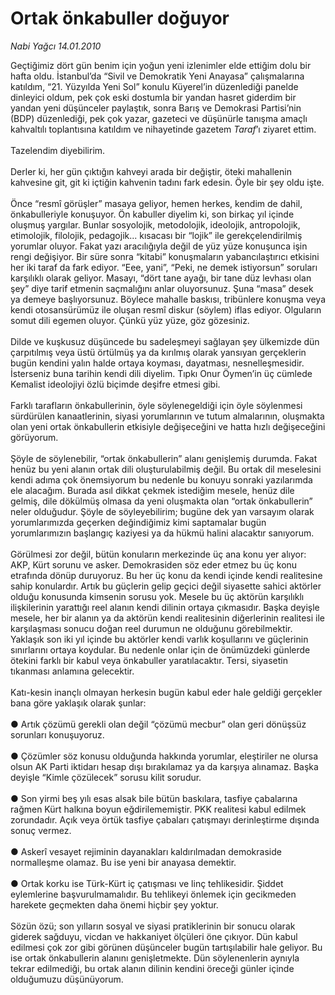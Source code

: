# Ortak önkabuller doğuyor

*Nabi Yağcı 14.01.2010*

<div class="taraf_structure_2col_1zq">
<div class="margen_n">



 <p>Geçtiğimiz dört gün benim için yoğun yeni izlenimler elde ettiğim dolu bir hafta oldu. İstanbul’da “Sivil ve Demokratik Yeni Anayasa” çalışmalarına katıldım, “21. Yüzyılda Yeni Sol” konulu Küyerel’in düzenlediği panelde dinleyici oldum, pek çok eski dostumla bir yandan hasret giderdim bir yandan yeni düşünceler paylaştık, sonra Barış ve Demokrasi Partisi’nin (BDP) düzenlediği, pek çok yazar, gazeteci ve düşünürle tanışma amaçlı kahvaltılı toplantısına katıldım ve nihayetinde gazetem <i>Taraf</i>’ı ziyaret ettim. <br/><br/>Tazelendim diyebilirim. <br/><br/>Derler ki, her gün çıktığın kahveyi arada bir değiştir, öteki mahallenin kahvesine git, git ki içtiğin kahvenin tadını fark edesin. Öyle bir şey oldu işte. <br/><br/>Önce “resmî görüşler” masaya geliyor, hemen herkes, kendim de dahil, önkabulleriyle konuşuyor. Ön kabuller diyelim ki, son birkaç yıl içinde oluşmuş yargılar. Bunlar sosyolojik, metodolojik, ideolojik, antropolojik, etimolojik, filolojik, pedagojik... kısacası bir “lojik” ile gerekçelendirilmiş yorumlar oluyor. Fakat yazı aracılığıyla değil de yüz yüze konuşunca işin rengi değişiyor. Bir süre sonra “kitabi” konuşmaların yabancılaştırıcı etkisini her iki taraf da fark ediyor. “Eee, yani”, “Peki, ne demek istiyorsun” soruları karşılıklı olarak geliyor. Masayı, “dört tane ayağı, bir tane düz levhası olan şey” diye tarif etmenin saçmalığını anlar oluyorsunuz. Şuna “masa” desek ya demeye başlıyorsunuz. Böylece mahalle baskısı, tribünlere konuşma veya kendi otosansürümüz ile oluşan resmî diskur (söylem) iflas ediyor. Olguların somut dili egemen oluyor. Çünkü yüz yüze, göz gözesiniz. <br/><br/>Dilde ve kuşkusuz düşüncede bu sadeleşmeyi sağlayan şey ülkemizde dün çarpıtılmış veya üstü örtülmüş ya da kırılmış olarak yansıyan gerçeklerin bugün kendini yalın halde ortaya koyması, dayatması, nesnelleşmesidir. İsterseniz buna tarihin kendi dili diyelim. Tıpkı Onur Öymen’in üç cümlede Kemalist ideolojiyi özlü biçimde deşifre etmesi gibi. <br/><br/>Farklı tarafların önkabullerinin, öyle söylenegeldiği için öyle söylenmesi sürdürülen kanaatlerinin, siyasi yorumlarının ve tutum almalarının, oluşmakta olan yeni ortak önkabullerin etkisiyle değişeceğini ve hatta hızlı değişeceğini görüyorum. <br/><br/>Şöyle de söylenebilir, “ortak önkabullerin” alanı genişlemiş durumda. Fakat henüz bu yeni alanın ortak dili oluşturulabilmiş değil. Bu ortak dil meselesini kendi adıma çok önemsiyorum bu nedenle bu konuyu sonraki yazılarımda ele alacağım. Burada asıl dikkat çekmek istediğim mesele, henüz dile gelmiş, dile dökülmüş olmasa da yeni oluşmakta olan “ortak önkabullerin” neler olduğudur. Şöyle de söyleyebilirim; bugüne dek yan varsayım olarak yorumlarımızda geçerken değindiğimiz kimi saptamalar bugün yorumlarımızın başlangıç kaziyesi ya da hükmü halini alacaktır sanıyorum. <br/><br/>Görülmesi zor değil, bütün konuların merkezinde üç ana konu yer alıyor: AKP, Kürt sorunu ve asker. Demokrasiden söz eder etmez bu üç konu etrafında dönüp duruyoruz. Bu her üç konu da kendi içinde kendi realitesine sahip konulardır. Artık bu güçlerin gelip geçici değil siyasette sahici aktörler olduğu konusunda kimsenin sorusu yok. Mesele bu üç aktörün karşılıklı ilişkilerinin yarattığı reel alanın kendi dilinin ortaya çıkmasıdır. Başka deyişle mesele, her bir alanın ya da aktörün kendi realitesinin diğerlerinin realitesi ile karşılaşması sonucu doğan reel durumun ne olduğunu görebilmektir. Yaklaşık son iki yıl içinde bu aktörler kendi varlık koşullarını ve güçlerinin sınırlarını ortaya koydular. Bu nedenle onlar için de önümüzdeki günlerde ötekini farklı bir kabul veya önkabuller yaratılacaktır. Tersi, siyasetin tıkanması anlamına gelecektir. <br/><br/>Katı-kesin inançlı olmayan herkesin bugün kabul eder hale geldiği gerçekler bana göre yaklaşık olarak şunlar: <br/><br/>● Artık çözümü gerekli olan değil “çözümü mecbur” olan geri dönüşsüz sorunları konuşuyoruz. <br/><br/>● Çözümler söz konusu olduğunda hakkında yorumlar, eleştiriler ne olursa olsun AK Parti iktidarı hesap dışı bırakılamaz ya da karşıya alınamaz. Başka deyişle “Kimle çözülecek” sorusu kilit sorudur. <br/><br/>● Son yirmi beş yılı esas alsak bile bütün baskılara, tasfiye çabalarına rağmen Kürt halkına boyun eğdirilememiştir. PKK realitesi kabul edilmek zorundadır. Açık veya örtük tasfiye çabaları çatışmayı derinleştirme dışında sonuç vermez. <br/><br/>● Askerî vesayet rejiminin dayanakları kaldırılmadan demokraside normalleşme olamaz. Bu ise yeni bir anayasa demektir. <br/><br/>● Ortak korku ise Türk-Kürt iç çatışması ve linç tehlikesidir. Şiddet eylemlerine başvurulmamalıdır. Bu tehlikeyi önlemek için gecikmeden harekete geçmekten daha önemi hiçbir şey yoktur. <br/><br/>Sözün özü; son yılların sosyal ve siyasi pratiklerinin bir sonucu olarak giderek sağduyu, vicdan ve hakkaniyet ölçüleri öne çıkıyor. Dün kabul edilmesi çok zor gibi görünen düşünceler bugün tartışılabilir hale geliyor. Bu ise ortak önkabullerin alanını genişletmekte. Dün söylenenlerin aynıyla tekrar edilmediği, bu ortak alanın dilinin kendini öreceği günler içinde olduğumuzu düşünüyorum.</p>
<br/>
<br/>
<br/>



<br/>


<div id="taraf_not">
</div>

</div>


</div>
